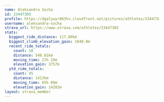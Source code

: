 ```yaml
---
name: Aleksandra Socha
id: 23447303
profile: https://dgalywyr863hv.cloudfront.net/pictures/athletes/23447303/14745546/4/large.jpg
username: aleksandra-socha
strava_url: https://www.strava.com/athletes/23447303
stats:
  biggest_ride_distance: 117.89km
  biggest_climb_elevation_gain: 1840.8m
  recent_ride_totals:
    count: 18
    distance: 548.61km
    moving_time: 27h 19m
    elevation_gain: 3757m
  ytd_ride_totals:
    count: 45
    distance: 1413km
    moving_time: 65h 09m
    elevation_gain: 14282m
layout: strava_member
--- 
```

